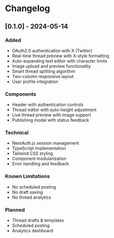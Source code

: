 # Changelog

## [0.1.0] - 2024-05-14

### Added
- OAuth2.0 authentication with X (Twitter)
- Real-time thread preview with X-style formatting
- Auto-expanding text editor with character limits
- Image upload and preview functionality
- Smart thread splitting algorithm
- Two-column responsive layout
- User profile integration

### Components
- Header with authentication controls
- Thread editor with auto-height adjustment
- Live thread preview with image support
- Publishing modal with status feedback

### Technical
- NextAuth.js session management
- TypeScript implementation
- Tailwind CSS styling
- Component modularization
- Error handling and feedback

### Known Limitations
- No scheduled posting
- No draft saving
- No thread analytics

### Planned
- Thread drafts & templates
- Scheduled posting
- Analytics dashboard 